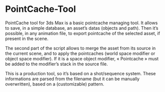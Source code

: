 PointCache-Tool
===============

PointCache tool for 3ds Max is a basic pointcache managing tool. It allows to save, in a simple database, an asset’s datas (objects and path). Then it’s possible, in any animation file, to export pointcache of the selected asset, if present in the scene.

The second part of the script allows to merge the asset from its source in the current scene, and to apply the pointcaches (world space modifier or object space modifier). If it is a space object modifier, « Pointcache » must be added to the modifier’s stack in the source file.

This is a production tool, so it’s based on a shot/sequence system. These informations are parsed from the filename (but it can be manually overwritten), based on a (customizable) pattern.

